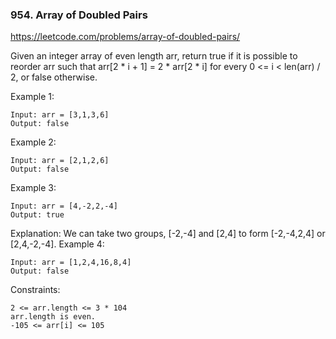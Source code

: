 ### 954. Array of Doubled Pairs

https://leetcode.com/problems/array-of-doubled-pairs/

Given an integer array of even length arr, return true if it is possible to reorder arr such that arr[2 * i + 1] = 2 * arr[2 * i] for every 0 <= i < len(arr) / 2, or false otherwise.



Example 1:

    Input: arr = [3,1,3,6]
    Output: false
Example 2:

    Input: arr = [2,1,2,6]
    Output: false
Example 3:

    Input: arr = [4,-2,2,-4]
    Output: true
Explanation: We can take two groups, [-2,-4] and [2,4] to form [-2,-4,2,4] or [2,4,-2,-4].
Example 4:

    Input: arr = [1,2,4,16,8,4]
    Output: false


Constraints:

    2 <= arr.length <= 3 * 104
    arr.length is even.
    -105 <= arr[i] <= 105